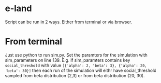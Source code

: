 # e-land

Script can be run in 2 ways. Either from terminal or via browser.  

# From terminal

Just use python to run sim.py. Set the paramters for the simulation with sim_parameters on line 139. 
E.g. if sim_paramters contains key `social_threshold` with value `[{'alpha': 2, 'beta': 3}, {'alpha': 20, 'beta': 30}]` 
then each run of the simulation will eithr have social_threshold sampled from beta distribution (2,3) or from beta distribution (20, 30). 
